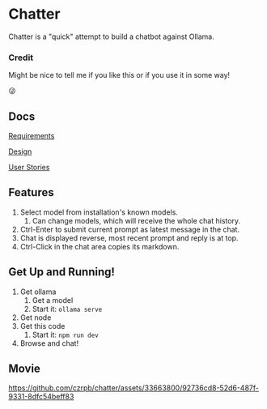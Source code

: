 # Chatter

Chatter is a "quick" attempt to build a chatbot against Ollama.

### Credit

Might be nice to tell me if you like this or if you use it in some way!

:stuck_out_tongue_winking_eye:

## Docs

[Requirements](requirements.md)

[Design](design.md)

[User Stories](user-stories.md)

## Features

1. Select model from installation's known models.
   1. Can change models, which will receive the whole chat history.
1. Ctrl-Enter to submit current prompt as latest message in the chat.
1. Chat is displayed reverse, most recent prompt and reply is at top.
1. Ctrl-Click in the chat area copies its markdown.

## Get Up and Running!

1. Get ollama
   1. Get a model
   1. Start it: `ollama serve`
1. Get node
1. Get this code
   1. Start it: `npm run dev`
1. Browse and chat!

## Movie

https://github.com/czrpb/chatter/assets/33663800/92736cd8-52d6-487f-9331-8dfc54beff83
